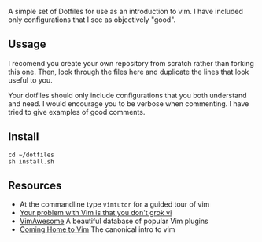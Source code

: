 A simple set of Dotfiles for use as an introduction to vim. I have included
only configurations that I see as objectively "good".

## Ussage

I recomend you create your own repository from scratch rather than forking this
one. Then, look through the files here and duplicate the lines that look useful
to you.

Your dotfiles should only include configurations that you both understand and
need. I would encourage you to be verbose when commenting. I have tried to give
examples of good comments.

## Install

    cd ~/dotfiles
    sh install.sh

## Resources

- At the commandline type `vimtutor` for a guided tour of vim
- [Your problem with Vim is that you don't grok vi](http://stackoverflow.com/a/1220118/1263117)
- [VimAwesome](http://vimawesome.com/) A beautiful database of popular Vim plugins
- [Coming Home to Vim](http://stevelosh.com/blog/2010/09/coming-home-to-vim/) The canonical intro to vim
